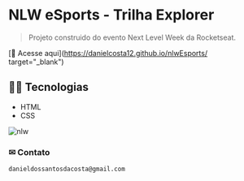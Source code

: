 # NLW eSports - Trilha Explorer
> Projeto construido do evento Next Level Week da Rocketseat.

[🔧 Acesse aqui](https://danielcosta12.github.io/nlwEsports/ target="_blank")

## 👨‍💻 Tecnologias

- HTML
- CSS


![nlw](https://user-images.githubusercontent.com/72768515/190541068-25318143-6250-4f8b-a807-954ec0ea8776.gif)


### ✉ Contato 
    danieldossantosdacosta@gmail.com
    
